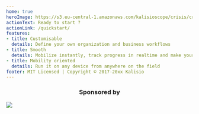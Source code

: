 ```yaml
---
home: true
heroImage: https://s3.eu-central-1.amazonaws.com/kalisioscope/crisis/crisis-icon-color-256x256.png
actionText: Ready to start ?
actionLink: /quickstart/
features:
- title: Customisable
  details: Define your own organization and business workflows
- title: Smooth
  details: Mobilize instantly, track progress in realtime and make your teams intervene with ease
- title: Mobility oriented
  details: Run it on any device from anywhere on the field
footer: MIT Licensed | Copyright © 2017-20xx Kalisio
---
```


<p align="center">
	<center><h3>Sponsored by</h3></center>
	<a href="https://kalisio.com"><img src="https://s3.eu-central-1.amazonaws.com/kalisioscope/kalisio/kalisio-logo-black-256x84.png"></a>
</p>
